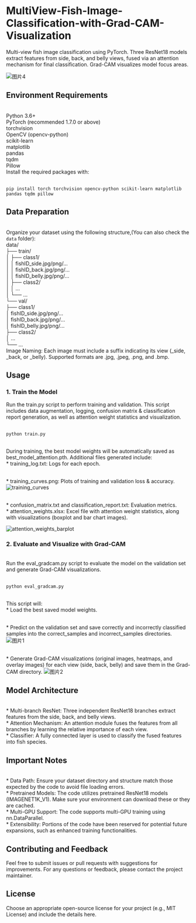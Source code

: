 # MultiView-Fish-Image-Classification-with-Grad-CAM-Visualization
Multi-view fish image classification using PyTorch. Three ResNet18 models extract features from side, back, and belly views, fused via an attention mechanism for final classification. Grad-CAM visualizes model focus areas.

![图片4](https://github.com/user-attachments/assets/43ed98e7-a1bd-4d8b-ae6d-68469afa3a95)

## Environment Requirements
<br>Python 3.6+
<br>PyTorch (recommended 1.7.0 or above)
<br>torchvision
<br>OpenCV (opencv-python)
<br>scikit-learn
<br>matplotlib
<br>pandas
<br>tqdm
<br>Pillow
<br>Install the required packages with:

<br>``` pip install torch torchvision opencv-python scikit-learn matplotlib pandas tqdm pillow ```

## Data Preparation
<br>Organize your dataset using the following structure,(You can also check the `data` folder):
<br>data/
<br>  ├── train/
<br>  │    ├── class1/
<br>  │    │      fishID_side.jpg/png/… 
<br>  │    │      fishID_back.jpg/png/…
<br>  │    │      fishID_belly.jpg/png/…
<br>  │    ├── class2/
<br>  │    │      …
<br>  │    └── ...
<br>  └── val/
<br>       ├── class1/
<br>       │      fishID_side.jpg/png/… 
<br>       │      fishID_back.jpg/png/…
<br>       │      fishID_belly.jpg/png/…
<br>       ├── class2/
 <br>      │      …
 <br>      └── ...
<br>Image Naming: Each image must include a suffix indicating its view (_side, _back, or _belly). Supported formats are .jpg, .jpeg, .png, and .bmp.
## Usage
### 1. Train the Model
Run the train.py script to perform training and validation. This script includes data augmentation, logging, confusion matrix & classification report generation, as well as attention weight statistics and visualization.

<br>``` python train.py ```

<br> During training, the best model weights will be automatically saved as best_model_attention.pth. Additional files generated include:
<br>* training_log.txt: Logs for each epoch.

<br>* training_curves.png: Plots of training and validation loss & accuracy.
![training_curves](https://github.com/user-attachments/assets/c7f6ebdf-b9dd-45b7-9f28-2462e7d68bd3)

<br>* confusion_matrix.txt and classification_report.txt: Evaluation metrics.
<br>* attention_weights.xlsx: Excel file with attention weight statistics, along with visualizations (boxplot and bar chart images).

![attention_weights_barplot](https://github.com/user-attachments/assets/ea4ed0a7-9ee8-4961-8094-17727901943c)


### 2. Evaluate and Visualize with Grad-CAM
<br>Run the eval_gradcam.py script to evaluate the model on the validation set and generate Grad-CAM visualizations.

<br>    ```python eval_gradcam.py```

<br>This script will:
<br>* Load the best saved model weights.

<br>* Predict on the validation set and save correctly and incorrectly classified samples into the correct_samples and incorrect_samples directories.
![图片1](https://github.com/user-attachments/assets/e0746588-7cd5-4f43-a464-3eed399bd871)


<br>* Generate Grad-CAM visualizations (original images, heatmaps, and overlay images) for each view (side, back, belly) and save them in the Grad-CAM directory.
![图片2](https://github.com/user-attachments/assets/ffa5722b-91ba-4656-bed6-f31bdb01a827)

## Model Architecture
<br>* Multi-branch ResNet: Three independent ResNet18 branches extract features from the side, back, and belly views.
<br>* Attention Mechanism: An attention module fuses the features from all branches by learning the relative importance of each view.
<br>* Classifier: A fully connected layer is used to classify the fused features into fish species.
## Important Notes
<br>* Data Path: Ensure your dataset directory and structure match those expected by the code to avoid file loading errors.
<br>* Pretrained Models: The code utilizes pretrained ResNet18 models (IMAGENET1K_V1). Make sure your environment can download these or they are cached.
<br>* Multi-GPU Support: The code supports multi-GPU training using nn.DataParallel.
<br>* Extensibility: Portions of the code have been reserved for potential future expansions, such as enhanced training functionalities.
## Contributing and Feedback
Feel free to submit issues or pull requests with suggestions for improvements. For any questions or feedback, please contact the project maintainer.

## License
Choose an appropriate open-source license for your project (e.g., MIT License) and include the details here.
